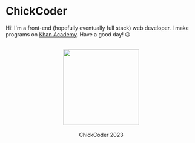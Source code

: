 # **ChickCoder**
Hi! I'm a front-end (hopefully eventually full stack) web developer. I make programs on [Khan Academy](khanacademy.org/profile/websitedeveloper). Have a good day! 😃


<p align = 'center'>
  <br>
  <img width = '200px' src = 'https://avatars.githubusercontent.com/u/129548862?v=4)https://avatars.githubusercontent.com/u/129548862?v=4'/> <br> <br>
  ChickCoder 2023
</p>
